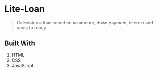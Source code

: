# Lite-Loan
> Calculates a loan based on an amount, down payment, interest and years to repay.

## Built With
1. HTML
2. CSS
4. JavaScript
